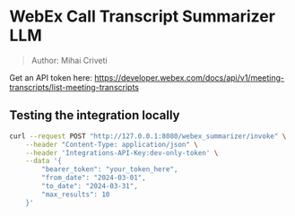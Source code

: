 # WebEx Call Transcript Summarizer LLM

> Author: Mihai Criveti

Get an API token here: https://developer.webex.com/docs/api/v1/meeting-transcripts/list-meeting-transcripts

## Testing the integration locally


```bash
curl --request POST "http://127.0.0.1:8080/webex_summarizer/invoke" \
    --header "Content-Type: application/json" \
    --header 'Integrations-API-Key:dev-only-token' \
    --data '{
        "bearer_token": "your_token_here",
        "from_date": "2024-03-01",
        "to_date": "2024-03-31",
        "max_results": 10
    }'
```
